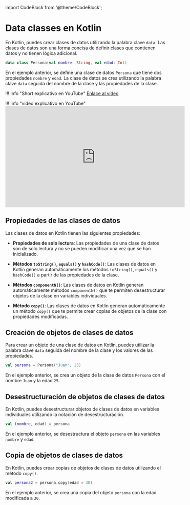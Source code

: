import CodeBlock from '@theme/CodeBlock';

# Data classes en Kotlin

En Kotlin, puedes crear clases de datos utilizando la palabra clave `data`. Las clases de datos son una forma concisa de definir clases que contienen datos y no tienen lógica adicional.

```kotlin
data class Persona(val nombre: String, val edad: Int)
```

En el ejemplo anterior, se define una clase de datos `Persona` que tiene dos propiedades `nombre` y `edad`. La clase de datos se crea utilizando la palabra clave `data` seguida del nombre de la clase y las propiedades de la clase.

!!! info "Short explicativo en YouTube"
    [Enlace al vídeo](https://youtube.com/shorts/W-oBld3JNWk?si=2yRcnnElE5dfeYGy)


!!! info "vídeo explicativo en YouTube"
    <iframe width="560" height="315" src="https://www.youtube.com/embed/wiQrSGa4tBI?si=vplFQK_jsJwbjh95" title="YouTube video player" frameborder="0" allow="accelerometer; autoplay; clipboard-write; encrypted-media; gyroscope; picture-in-picture; web-share" referrerpolicy="strict-origin-when-cross-origin" allowfullscreen></iframe>



## Propiedades de las clases de datos

Las clases de datos en Kotlin tienen las siguientes propiedades:

- **Propiedades de solo lectura**: Las propiedades de una clase de datos son de solo lectura y no se pueden modificar una vez que se han inicializado.

- **Métodos `toString()`, `equals()` y `hashCode()`**: Las clases de datos en Kotlin generan automáticamente los métodos `toString()`, `equals()` y `hashCode()` a partir de las propiedades de la clase.

- **Métodos `componentN()`**: Las clases de datos en Kotlin generan automáticamente métodos `componentN()` que te permiten desestructurar objetos de la clase en variables individuales.

- **Método `copy()`**: Las clases de datos en Kotlin generan automáticamente un método `copy()` que te permite crear copias de objetos de la clase con propiedades modificadas.

## Creación de objetos de clases de datos

Para crear un objeto de una clase de datos en Kotlin, puedes utilizar la palabra clave `data` seguida del nombre de la clase y los valores de las propiedades.

```kotlin
val persona = Persona("Juan", 25)
```

En el ejemplo anterior, se crea un objeto de la clase de datos `Persona` con el nombre `Juan` y la edad `25`.

## Desestructuración de objetos de clases de datos

En Kotlin, puedes desestructurar objetos de clases de datos en variables individuales utilizando la notación de desestructuración.

```kotlin
val (nombre, edad) = persona
```

En el ejemplo anterior, se desestructura el objeto `persona` en las variables `nombre` y `edad`.

## Copia de objetos de clases de datos

En Kotlin, puedes crear copias de objetos de clases de datos utilizando el método `copy()`.

```kotlin
val persona2 = persona.copy(edad = 30)
```

En el ejemplo anterior, se crea una copia del objeto `persona` con la edad modificada a `30`.

